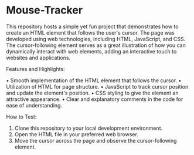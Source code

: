 # Mouse-Tracker
This repository hosts a simple yet fun project that demonstrates how to create an HTML element that follows the user's cursor. The page was developed using web technologies, including HTML, JavaScript, and CSS. The cursor-following element serves as a great illustration of how you can dynamically interact with web elements, adding an interactive touch to websites and applications.

Features and Highlights:

• Smooth implementation of the HTML element that follows the cursor.
• Utilization of HTML for page structure.
• JavaScript to track cursor position and update the element's position.
• CSS styling to give the element an attractive appearance.
• Clear and explanatory comments in the code for ease of understanding.

How to Test:

1. Clone this repository to your local development environment.
2. Open the HTML file in your preferred web browser.
3. Move the cursor across the page and observe the cursor-following element.
